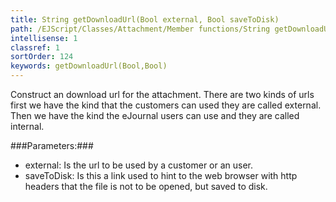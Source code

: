 ```yaml
---
title: String getDownloadUrl(Bool external, Bool saveToDisk)
path: /EJScript/Classes/Attachment/Member functions/String getDownloadUrl(Bool external, Bool saveToDisk)
intellisense: 1
classref: 1
sortOrder: 124
keywords: getDownloadUrl(Bool,Bool)
---
```


Construct an download url for the attachment. There are two kinds of urls first we have the kind that the customers can used they are called external. Then we have the kind the eJournal users can use and they are called internal.



###Parameters:###


 - external: Is the url to be used by a customer or an user.
 - saveToDisk: Is this a link used to hint to the web browser with http headers that the file is not to be opened, but saved to disk.


